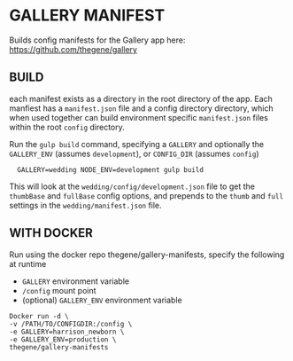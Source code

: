 # GALLERY MANIFEST
Builds config manifests for the Gallery app here: https://github.com/thegene/gallery

## BUILD
each manifest exists as a directory in the root directory of the app. Each manfiest has a `manifest.json` file and a config directory directory, which when used together can build environment specific `manifest.json` files within the root `config` directory.

Run the `gulp build` command, specifying a `GALLERY` and optionally the `GALLERY_ENV` (assumes `development`), or `CONFIG_DIR` (assumes `config`)
```
  GALLERY=wedding NODE_ENV=development gulp build
```

This will look at the `wedding/config/development.json` file to get the `thumbBase` and `fullBase` config options, and prepends to the `thumb` and `full` settings in the `wedding/manifest.json` file.

## WITH DOCKER
Run using the docker repo thegene/gallery-manifests, specify the following at runtime
- `GALLERY` environment variable
- `/config` mount point
- (optional) `GALLERY_ENV` environment variable

```
Docker run -d \
-v /PATH/TO/CONFIGDIR:/config \
-e GALLERY=harrison_newborn \
-e GALLERY_ENV=production \
thegene/gallery-manifests
```
